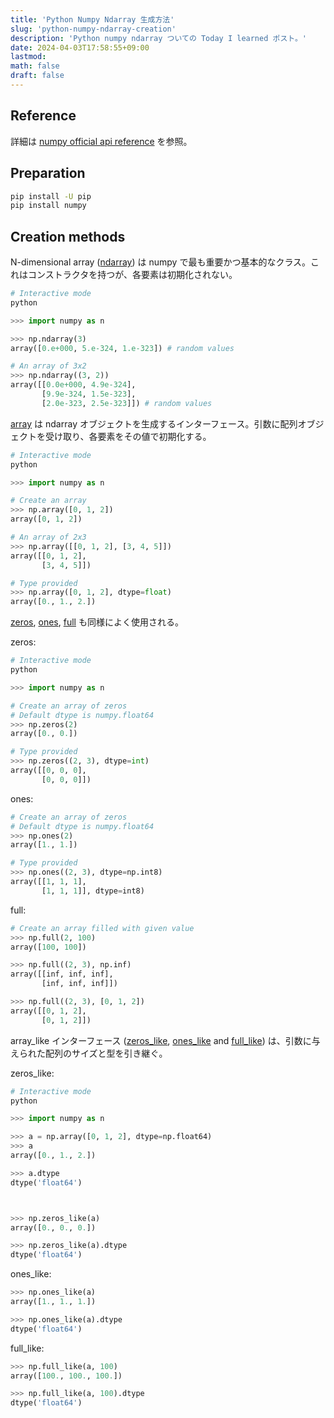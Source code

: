 ```yaml
---
title: 'Python Numpy Ndarray 生成方法'
slug: 'python-numpy-ndarray-creation'
description: 'Python numpy ndarray ついての Today I learned ポスト。'
date: 2024-04-03T17:58:55+09:00
lastmod: 
math: false
draft: false
---
```


## Reference

詳細は [numpy official api reference](https://numpy.org/doc/stable/reference/arrays.ndarray.html) を参照。

## Preparation

```bash
pip install -U pip
pip install numpy
```

## Creation methods

N-dimensional array ([ndarray](https://numpy.org/doc/stable/reference/generated/numpy.ndarray.html#)) は numpy で最も重要かつ基本的なクラス。これはコンストラクタを持つが、各要素は初期化されない。

```python
# Interactive mode
python

>>> import numpy as n

>>> np.ndarray(3)
array([0.e+000, 5.e-324, 1.e-323]) # random values

# An array of 3x2
>>> np.ndarray((3, 2))
array([[0.0e+000, 4.9e-324],
       [9.9e-324, 1.5e-323],
       [2.0e-323, 2.5e-323]]) # random values
```


[array](https://numpy.org/doc/stable/reference/generated/numpy.array.html#numpy.array) は ndarray オブジェクトを生成するインターフェース。引数に配列オブジェクトを受け取り、各要素をその値で初期化する。


```python
# Interactive mode
python

>>> import numpy as n

# Create an array
>>> np.array([0, 1, 2])
array([0, 1, 2])

# An array of 2x3
>>> np.array([[0, 1, 2], [3, 4, 5]])
array([[0, 1, 2],
       [3, 4, 5]])

# Type provided
>>> np.array([0, 1, 2], dtype=float)
array([0., 1., 2.])
```

[zeros](https://numpy.org/doc/stable/reference/generated/numpy.zeros.html#numpy.zeros), [ones](https://numpy.org/doc/stable/reference/generated/numpy.ones.html#numpy.ones), [full](https://numpy.org/doc/stable/reference/generated/numpy.full.html#numpy.full) も同様によく使用される。

zeros:
```python
# Interactive mode
python

>>> import numpy as n

# Create an array of zeros
# Default dtype is numpy.float64
>>> np.zeros(2)
array([0., 0.])

# Type provided
>>> np.zeros((2, 3), dtype=int)
array([[0, 0, 0],
       [0, 0, 0]])
```

ones:
```python
# Create an array of zeros
# Default dtype is numpy.float64
>>> np.ones(2)
array([1., 1.])

# Type provided
>>> np.ones((2, 3), dtype=np.int8)
array([[1, 1, 1],
       [1, 1, 1]], dtype=int8)
```

full:
```python
# Create an array filled with given value
>>> np.full(2, 100)
array([100, 100])

>>> np.full((2, 3), np.inf)
array([[inf, inf, inf],
       [inf, inf, inf]])

>>> np.full((2, 3), [0, 1, 2])
array([[0, 1, 2],
       [0, 1, 2]])
```

array_like インターフェース ([zeros_like](https://numpy.org/doc/stable/reference/generated/numpy.zeros_like.html#numpy.zeros_like), [ones_like](https://numpy.org/doc/stable/reference/generated/numpy.ones_like.html#numpy.ones_like) and [full_like](https://numpy.org/doc/stable/reference/generated/numpy.full_like.html#numpy.full_like)) は、引数に与えられた配列のサイズと型を引き継ぐ。

zeros_like:

```python
# Interactive mode
python

>>> import numpy as n

>>> a = np.array([0, 1, 2], dtype=np.float64)
>>> a
array([0., 1., 2.])

>>> a.dtype
dtype('float64')



>>> np.zeros_like(a)
array([0., 0., 0.])

>>> np.zeros_like(a).dtype
dtype('float64')
```

ones_like:
```python
>>> np.ones_like(a)
array([1., 1., 1.])

>>> np.ones_like(a).dtype
dtype('float64')
```

full_like:
```python
>>> np.full_like(a, 100)
array([100., 100., 100.])

>>> np.full_like(a, 100).dtype
dtype('float64')
```